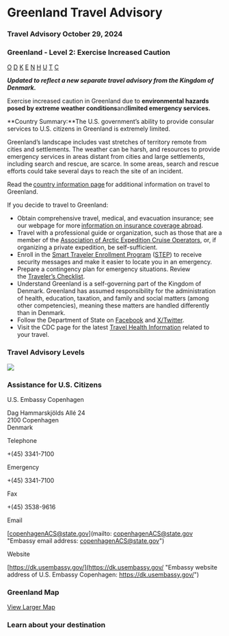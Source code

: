 # Greenland Travel Advisory

### Travel Advisory October 29, 2024

### Greenland - Level 2: Exercise Increased Caution

[O](javascript:void(0); "Tool Tip: Other")
[D](javascript:void(0); "Tool Tip: Wrongful Detention")
[K](javascript:void(0); "Tool Tip: Kidnap and Hostage")
[E](javascript:void(0); "Tool Tip: Event")
[N](javascript:void(0); "Tool Tip: Disaster")
[H](javascript:void(0); "Tool Tip: Health")
[U](javascript:void(0); "Tool Tip: Civil Unrest")
[T](javascript:void(0); "Tool Tip: Terrorism")
[C](javascript:void(0); "Tool Tip: Crimes")

***Updated to reflect a new separate travel advisory from the Kingdom of Denmark.***

Exercise increased caution in Greenland due to **environmental hazards posed by extreme weather conditions**and**limited emergency services.**

**Country Summary:**The U.S. government’s ability to provide consular services to U.S. citizens in Greenland is extremely limited.

Greenland’s landscape includes vast stretches of territory remote from cities and settlements. The weather can be harsh, and resources to provide emergency services in areas distant from cities and large settlements, including search and rescue, are scarce. In some areas, search and rescue efforts could take several days to reach the site of an incident.

Read the [country information page](https://travel.state.gov/content/travel/en/international-travel/International-Travel-Country-Information-Pages/Greenland.html) for additional information on travel to Greenland.

If you decide to travel to Greenland:

* Obtain comprehensive travel, medical, and evacuation insurance; see our webpage for more [information on insurance coverage abroad](https://travel.state.gov/content/travel/en/international-travel/before-you-go/your-health-abroad/Insurance_Coverage_Overseas.html).
* Travel with a professional guide or organization, such as those that are a member of the [Association of Arctic Expedition Cruise Operators](https://aeco.no/), or, if organizing a private expedition, be self-sufficient.
* Enroll in the [Smart Traveler Enrollment Program](https://step.state.gov/step/) ([STEP](https://step.state.gov/step/)) to receive security messages and make it easier to locate you in an emergency.
* Prepare a contingency plan for emergency situations. Review the [Traveler’s Checklist](https://travel.state.gov/content/passports/en/go/checklist.html).
* Understand Greenland is a self-governing part of the Kingdom of Denmark. Greenland has assumed responsibility for the administration of health, education, taxation, and family and social matters (among other competencies), meaning these matters are handled differently than in Denmark.
* Follow the Department of State on [Facebook](https://www.facebook.com/travelgov) and [X/Twitter](https://x.com/travelgov).
* Visit the CDC page for the latest [Travel Health Information](https://wwwnc.cdc.gov/travel/destinations/traveler/none/greenland) related to your travel.

### Travel Advisory Levels

[![](/content/dam/NEWTravelAssets/images/travel-levelv1.svg)](/content/travel/en/international-travel/before-you-go/about-our-new-products.html "Travel Advisory Levels")

### Assistance for U.S. Citizens

U.S. Embassy Copenhagen

Dag Hammarskjölds Allé 24  
2100 Copenhagen  
Denmark

Telephone

+(45) 3341-7100

Emergency

+(45) 3341-7100

Fax

+(45) 3538-9616

Email

[copenhagenACS@state.gov](mailto: copenhagenACS@state.gov "Embassy email address: copenhagenACS@state.gov")

Website

[https://dk.usembassy.gov/](https://dk.usembassy.gov/ "Embassy website address of U.S. Embassy Copenhagen: https://dk.usembassy.gov/")

### Greenland Map

[View Larger Map](https://travelmaps.state.gov/TSGMap/?extent=-122.891923,52.630992,48.494796,84.041383 "Map of Greenland")



### Learn about your destination